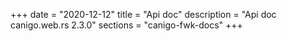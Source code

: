 +++
date        = "2020-12-12"
title       = "Api doc"
description = "Api doc canigo.web.rs 2.3.0"
sections    = "canigo-fwk-docs"
+++